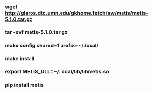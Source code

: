 ### wget http://glaros.dtc.umn.edu/gkhome/fetch/sw/metis/metis-5.1.0.tar.gz
### tar -xvf metis-5.1.0.tar.gz
### make config shared=1 prefix=~/.local/
### make install
### export METIS_DLL=~/.local/lib/libmetis.so

### pip install metis
